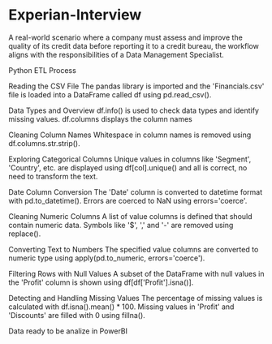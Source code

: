 # Experian-Interview
A real-world scenario where a company must assess and improve the quality of its credit data before reporting it to a credit bureau, the workflow aligns with the responsibilities of a Data Management Specialist.

Python ETL Process

Reading the CSV File
The pandas library is imported and the 'Financials.csv' file is loaded into a DataFrame called df using pd.read_csv().

Data Types and Overview
df.info() is used to check data types and identify missing values. df.columns displays the column names

Cleaning Column Names
Whitespace in column names is removed using df.columns.str.strip().

Exploring Categorical Columns
Unique values in columns like 'Segment', 'Country', etc. are displayed using df[col].unique() and all is correct, no need to transform the text.

Date Column Conversion
The 'Date' column is converted to datetime format with pd.to_datetime(). Errors are coerced to NaN using
errors='coerce'.

Cleaning Numeric Columns
A list of value columns is defined that should contain numeric data. Symbols like '$', ',' and '-' are removed using
replace().

Converting Text to Numbers
The specified value columns are converted to numeric type using apply(pd.to_numeric, errors='coerce').

Filtering Rows with Null Values
A subset of the DataFrame with null values in the 'Profit' column is shown using df[df['Profit'].isna()].


Detecting and Handling Missing Values
The percentage of missing values is calculated with df.isna().mean() * 100. Missing values in 'Profit' and 'Discounts' are
filled with 0 using fillna().


Data ready to be analize in PowerBI
